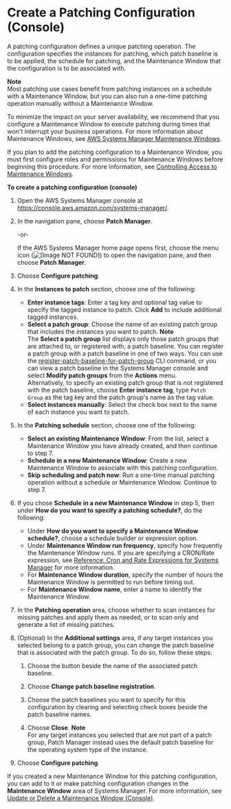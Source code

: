 # Create a Patching Configuration \(Console\)<a name="create-patching-configuration"></a>

A patching configuration defines a unique patching operation\. The configuration specifies the instances for patching, which patch baseline is to be applied, the schedule for patching, and the Maintenance Window that the configuration is to be associated with\. 

**Note**  
Most patching use cases benefit from patching instances on a schedule with a Maintenance Window, but you can also run a one\-time patching operation manually without a Maintenance Window\.

To minimize the impact on your server availability, we recommend that you configure a Maintenance Window to execute patching during times that won't interrupt your business operations\. For more information about Maintenance Windows, see [AWS Systems Manager Maintenance Windows](systems-manager-maintenance.md)\.

If you plan to add the patching configuration to a Maintenance Window, you must first configure roles and permissions for Maintenance Windows before beginning this procedure\. For more information, see [Controlling Access to Maintenance Windows](sysman-maintenance-permissions.md)\. 

**To create a patching configuration \(console\)**

1. Open the AWS Systems Manager console at [https://console\.aws\.amazon\.com/systems\-manager/](https://console.aws.amazon.com/systems-manager/)\.

1. In the navigation pane, choose **Patch Manager**\.

   \-or\-

   If the AWS Systems Manager home page opens first, choose the menu icon \(![\[Image NOT FOUND\]](http://docs.aws.amazon.com/systems-manager/latest/userguide/images/menu-icon-small.png)\) to open the navigation pane, and then choose **Patch Manager**\.

1. Choose **Configure patching**\.

1. In the **Instances to patch** section, choose one of the following:
   + **Enter instance tags**: Enter a tag key and optional tag value to specify the tagged instance to patch\. Click **Add** to include additional tagged instances\.
   + **Select a patch group**: Choose the name of an existing patch group that includes the instances you want to patch\.
**Note**  
The **Select a patch group** list displays only those patch groups that are attached to, or registered with, a patch baseline\. You can register a patch group with a patch baseline in one of two ways\. You can use the [register\-patch\-baseline\-for\-patch\-group](https://docs.aws.amazon.com/cli/latest/reference/ssm/register-patch-baseline-for-patch-group.html) CLI command, or you can view a patch baseline in the Systems Manager console and select **Modify patch groups** from the **Actions** menu\.  
Alternatively, to specify an existing patch group that is not registered with the patch baseline, choose **Enter instance tag**, type `Patch Group` as the tag key and the patch group's name as the tag value\.
   + **Select instances manually**: Select the check box next to the name of each instance you want to patch\.

1. In the **Patching schedule** section, choose one of the following:
   + **Select an existing Maintenance Window**: From the list, select a Maintenance Window you have already created, and then continue to step 7\. 
   + **Schedule in a new Maintenance Window**: Create a new Maintenance Window to associate with this patching configuration\.
   + **Skip scheduling and patch now**: Run a one\-time manual patching operation without a schedule or Maintenance Window\. Continue to step 7\.

1. If you chose **Schedule in a new Maintenance Window** in step 5, then under **How do you want to specify a patching schedule?**, do the following:
   + Under **How do you want to specify a Maintenance Window schedule?**, choose a schedule builder or expression option\.
   + Under **Maintenance Window run frequency**, specify how frequently the Maintenance Window runs\. If you are specifying a CRON/Rate expression, see [Reference: Cron and Rate Expressions for Systems Manager](reference-cron-and-rate-expressions.md) for more information\.
   + For **Maintenance Window duration**, specify the number of hours the Maintenance Window is permitted to run before timing out\.
   + For **Maintenance Window name**, enter a name to identify the Maintenance Window\.

1. In the **Patching operation** area, choose whether to scan instances for missing patches and apply them as needed, or to scan only and generate a list of missing patches\.

1. \(Optional\) In the **Additional settings** area, if any target instances you selected belong to a patch group, you can change the patch baseline that is associated with the patch group\. To do so, follow these steps:

   1. Choose the button beside the name of the associated patch baseline\.

   1. Choose **Change patch baseline registration**\.

   1. Choose the patch baselines you want to specify for this configuration by clearing and selecting check boxes beside the patch baseline names\.

   1. Choose **Close**\.
**Note**  
For any target instances you selected that are not part of a patch group, Patch Manager instead uses the default patch baseline for the operating system type of the instance\.

1. Choose **Configure patching**\.

If you created a new Maintenance Window for this patching configuration, you can add to it or make patching configuration changes in the **Maintenance Window** area of Systems Manager\. For more information, see [Update or Delete a Maintenance Window \(Console\)](sysman-maintenance-update.md)\.